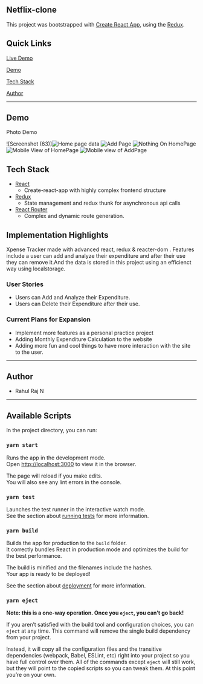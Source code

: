 ## Netflix-clone
This project was bootstrapped with [Create React App](https://github.com/facebook/create-react-app), using the [Redux](https://redux.js.org/).

## Quick Links

[Live Demo](https://xpensetracker.pages.dev)

[Demo](#Demo)

[Tech Stack](#tech-stack)

[Author](#author)

---

## Demo

Photo Demo

![Screenshot (63)]![Home page data](https://user-images.githubusercontent.com/88202340/139319257-2a717fab-fffd-4b05-a869-654e067c7af2.png)
![Add Page](https://user-images.githubusercontent.com/88202340/139319399-8d4b5d98-f408-4e2b-96a0-be9130db180d.png)
![Nothing On HomePage](https://user-images.githubusercontent.com/88202340/139319416-48be604e-1f57-4a89-8bcc-0bad6e156999.png)
![Mobile View of HomePage](https://user-images.githubusercontent.com/88202340/139319468-b5d49ec6-2615-4e4d-a054-f23a17c974b2.png)
![Mobile view of AddPage](https://user-images.githubusercontent.com/88202340/139319548-821f31d7-c7e0-44f0-a49e-872c2d2e369d.png)

## Tech Stack

- [React](https://reactjs.org) 
  - Create-react-app with highly complex frontend structure
- [Redux](https://redux.js.org/) 
  - State management and redux thunk for asynchronous api calls
- [React Router](https://reacttraining.com/react-router/web/guides/quick-start) 
  - Complex and dynamic route generation.



## Implementation Highlights

Xpense Tracker made with advanced react, redux & reacter-dom . Features include a  user can add and analyze their expenditure and after their use they can remove it.And the data is stored in this project using an 
efficienct way using localstorage.

### User Stories

- Users can Add and Analyze their Expenditure.
- Users can Delete their Expenditure after their use.

### Current Plans for Expansion

- Implement more features as a personal practice project
- Adding Monthly Expenditure Calculation to the website
- Adding more fun and cool things to have more interaction with the site to the user.

---

## Author

- Rahul Raj N

---

## Available Scripts

In the project directory, you can run:

### `yarn start`

Runs the app in the development mode.\
Open [http://localhost:3000](http://localhost:3000) to view it in the browser.

The page will reload if you make edits.\
You will also see any lint errors in the console.

### `yarn test`

Launches the test runner in the interactive watch mode.\
See the section about [running tests](https://facebook.github.io/create-react-app/docs/running-tests) for more information.

### `yarn build`

Builds the app for production to the `build` folder.\
It correctly bundles React in production mode and optimizes the build for the best performance.

The build is minified and the filenames include the hashes.\
Your app is ready to be deployed!

See the section about [deployment](https://facebook.github.io/create-react-app/docs/deployment) for more information.

### `yarn eject`

**Note: this is a one-way operation. Once you `eject`, you can’t go back!**

If you aren’t satisfied with the build tool and configuration choices, you can `eject` at any time. This command will remove the single build dependency from your project.

Instead, it will copy all the configuration files and the transitive dependencies (webpack, Babel, ESLint, etc) right into your project so you have full control over them. All of the commands except `eject` will still work, but they will point to the copied scripts so you can tweak them. At this point you’re on your own.
